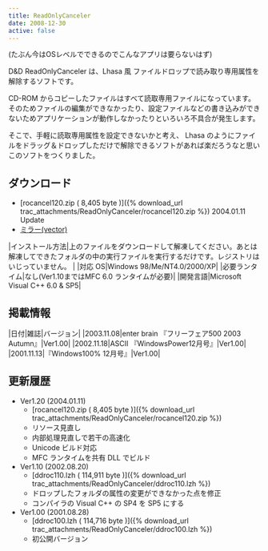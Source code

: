 ```yaml
---
title: ReadOnlyCanceler
date: 2008-12-30
active: false
---
```

(たぶん今はOSレベルでできるのでこんなアプリは要らないはず)

D&D ReadOnlyCanceler は、Lhasa 風 ファイルドロップで読み取り専用属性を解除するソフトです。 

CD-ROM からコピーしたファイルはすべて読取専用ファイルになっています。そのためファイルの編集ができなかったり、設定ファイルなどの書き込みができないためアプリケーションが動作しなかったりといろいろ不具合が発生します。 

そこで、手軽に読取専用属性を設定できないかと考え、 Lhasa のようにファイルをドラッグ＆ドロップしただけで解除できるソフトがあれば楽だろうなと思いこのソフトをつくりました。 

## ダウンロード

* [rocancel120.zip ( 8,405 byte )]({% download_url trac_attachments/ReadOnlyCanceler/rocancel120.zip %}) 2004.01.11 Update
* [ミラー(vector)](http://www.vector.co.jp/soft/win95/util/se207261.html)

|インストール方法|上のファイルをダウンロードして解凍してください。あとは解凍してできたフォルダの中の実行ファイルを実行するだけです。レジストリはいじっていません。 |
|対応 OS|Windows 98/Me/NT4.0/2000/XP|
|必要ランタイム|なし(Ver1.10まではMFC 6.0 ランタイムが必要)|
|開発言語|Microsoft Visual C++ 6.0 & SP5|

## 掲載情報

|日付|雑誌|バージョン|
|2003.11.08|enter brain 『フリーフェア500 2003 Autumn』|Ver1.00|
|2002.11.18|ASCII 『WindowsPower12月号』|Ver1.00|
|2001.11.13|『Windows100% 12月号』|Ver1.00|

## 更新履歴

* Ver1.20 (2004.01.11)
  * [rocancel120.zip ( 8,405 byte )]({% download_url trac_attachments/ReadOnlyCanceler/rocancel120.zip %})
  * リソース見直し
  * 内部処理見直しで若干の高速化
  * Unicode ビルド対応
  * MFC ランタイムを共有 DLL でビルド
* Ver1.10 (2002.08.20)
  * [ddroc110.lzh ( 114,911 byte )]({% download_url trac_attachments/ReadOnlyCanceler/ddroc110.lzh %})
  * ドロップしたフォルダの属性の変更ができなかった点を修正
  * コンパイラの Visual C++ の SP4 を SP5 にする
* Ver1.00 (2001.08.28)
  * [ddroc100.lzh ( 114,716 byte )]({% download_url trac_attachments/ReadOnlyCanceler/ddroc100.lzh %})
  * 初公開バージョン

